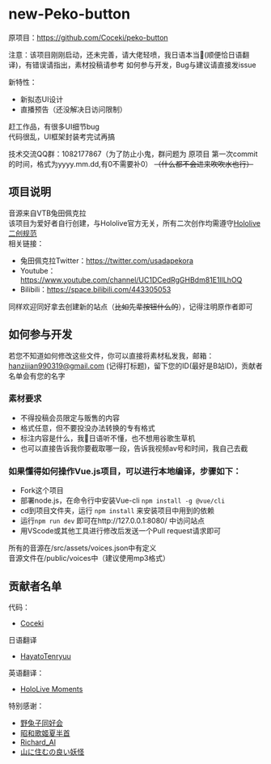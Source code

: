 # new-Peko-button


原项目：<https://github.com/Coceki/peko-button>

注意：该项目刚刚启动，还未完善，请大佬轻喷，我日语本当🔨(顺便恰日语翻译)，有错误请指出，素材投稿请参考 如何参与开发，Bug与建议请直接发issue  

新特性：  
* 新拟态UI设计  
* 直播预告（还没解决日访问限制）

赶工作品，有很多UI细节bug  
代码很乱，UI框架封装考完试再搞  

技术交流QQ群：1082177867（为了防止小鬼，群问题为 原项目 第一次commit的时间，格式为yyyy.mm.dd,有0不需要补0） ~~（什么都不会进来吹吹水也行）~~  
## 项目说明
     
音源来自VTB兔田佩克拉  
该项目为爱好者自行创建，与Hololive官方无关，所有二次创作均需遵守[Hololive二创规范](https://www.hololive.tv/terms)  
相关链接：
* 兔田佩克拉Twitter：<https://twitter.com/usadapekora> 
* Youtube：<https://www.youtube.com/channel/UC1DCedRgGHBdm81E1llLhOQ>  
* Bilibili：<https://space.bilibili.com/443305053>

同样欢迎同好拿去创建新的站点（~~比如先辈按钮什么的~~），记得注明原作者即可

## 如何参与开发

若您不知道如何修改这些文件，你可以直接将素材私发我，邮箱：hanzijian990319@gmail.com (记得打标题)，留下您的ID(最好是B站ID)，贡献者名单会有您的名字

### 素材要求

* 不得投稿会员限定与贩售的内容
* 格式任意，但不要投没办法转换的专有格式
* 标注内容是什么，我🔨日语听不懂，也不想用谷歌生草机
* 也可以直接告诉我你要截取哪一段，告诉我视频av号和时间，我自己去截

### 如果懂得如何操作Vue.js项目，可以进行本地编译，步骤如下：
* Fork这个项目  
* 部署node.js，在命令行中安装Vue-cli `npm install -g @vue/cli`  
* cd到项目文件夹，运行 `npm install` 来安装项目中用到的依赖
* 运行`npm run dev` 即可在http://127.0.0.1:8080/ 中访问站点
* 用VScode或其他工具进行修改后发送一个Pull request请求即可

所有的音源在/src/assets/voices.json中有定义  
音源文件在/public/voices中（建议使用mp3格式）   

## 贡献者名单
代码：  
* [Coceki](https://space.bilibili.com/11229533)  

日语翻译
* [HayatoTenryuu](https://github.com/HayatoTenryuu)

英语翻译：
* [HoloLive Moments](https://www.youtube.com/channel/UCK4adPCSc8U1mhaJYbzZ-7w)

特别感谢：  
* [野兔子同好会](https://space.bilibili.com/2469920)
* [昭和歌姬夏半首](https://space.bilibili.com/114298950)
* [Richard_Al](https://space.bilibili.com/34401008)
* [山に住むの良い妖怪](https://space.bilibili.com/299970757)
